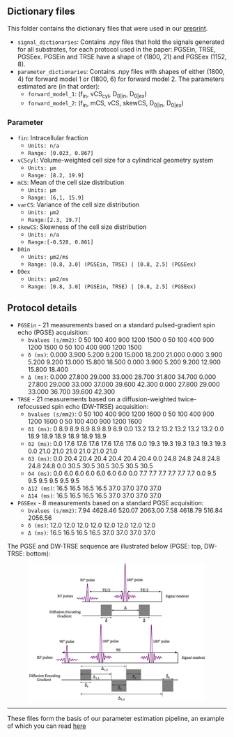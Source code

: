 ## Dictionary files
This folder contains the dictionary files that were used in our [preprint](https://doi.org/10.1101/2024.07.15.24310280).

- `signal_dictionaries`: Contains .npy files that hold the signals generated for all substrates, for each protocol used in the paper: PGSEin, TRSE, PGSEex. PGSEin and TRSE have a shape of (1800, 21) and PGSEex (1152, 8).
- `parameter_dictionaries`: Contains .npy files with shapes of either (1800, 4) for forward model 1 or (1800, 6) for forward model 2. The parameters estimated are (in that order):
	- `forward_model_1`: (f<sub>in</sub>, vCS<sub>cyl</sub>, D<sub>0|in</sub>, D<sub>0|ex</sub>)
	- `forward_model_2`: (f<sub>in</sub>, mCS, vCS, skewCS, D<sub>0|in</sub>, D<sub>0|ex</sub>)

### Parameter
- `fin`: Intracellular fraction
	- `Units: n/a`
	- `Range: [0.023, 0.867]`
- `vCScyl`: Volume-weighted cell size for a cylindrical geometry system
	- `Units: μm`
	- `Range: [8.2, 19.9]`
- `mCS`: Mean of the cell size distribution
	- `Units: μm`
	- `Range: [6,1, 15.9]`
- `varCS`: Variance of the cell size distribution
	- `Units: μm2`
	- `Range:[2.3, 19.7]`
- `skewCS`: Skewness of the cell size distribution
	- `Units: n/a`
	- `Range:[-0.528, 0.861]`
- `D0in`
	- `Units: μm2/ms`
	- `Range: [0.8, 3.0] (PGSEin, TRSE) | [0.8, 2.5] (PGSEex)`
- `D0ex`
	- `Units: μm2/ms`
	- `Range: [0.8, 3.0] (PGSEin, TRSE) | [0.8, 2.5] (PGSEex)`

## Protocol details
- `PGSEin` - 21 measurements based on a standard pulsed-gradient spin echo (PGSE) acquisition:
	- `bvalues (s/mm2)`: 0 50 100 400 900 1200 1500 0 50 100 400 900 1200 1500 0 50 100 400 900 1200 1500
	- `δ (ms)`: 0.000 3.900 5.200 9.200 15.000 18.200 21.000 0.000 3.900 5.200 9.200 13.000 15.800 18.500 0.000 3.900 5.200 9.200 12.900 15.800 18.400
	- `Δ (ms)`: 0.000 27.800 29.000 33.000 28.700 31.800 34.700 0.000 27.800 29.000 33.000 37.000 39.600 42.300 0.000 27.800 29.000 33.000 36.700 39.600 42.300
- `TRSE` - 21 measurements based on a diffusion-weighted twice-refocussed spin echo (DW-TRSE) acquisition:
	- `bvalues (s/mm2)`: 0 50 100 400 900 1200 1600 0 50 100 400 900 1200 1600 0 50 100 400 900 1200 1600
	- `δ1 (ms)`: 0 8.9 8.9 8.9 8.9 8.9 8.9 0.0 13.2 13.2 13.2 13.2 13.2 13.2 0.0 18.9 18.9 18.9 18.9 18.9 18.9
	- `δ2 (ms)`: 0.0 17.6 17.6 17.6 17.6 17.6 17.6 0.0 19.3 19.3 19.3 19.3 19.3 19.3 0.0 21.0 21.0 21.0 21.0 21.0 21.0
	- `δ3 (ms)`: 0.0 20.4 20.4 20.4 20.4 20.4 20.4 0.0 24.8 24.8 24.8 24.8 24.8 24.8 0.0 30.5 30.5 30.5 30.5 30.5 30.5
	- `δ4 (ms)`: 0.0 6.0 6.0 6.0 6.0 6.0 6.0 0.0 7.7 7.7 7.7 7.7 7.7 7.7 0.0 9.5 9.5 9.5 9.5 9.5 9.5
	- `Δ12 (ms)`: 16.5 16.5 16.5 16.5 37.0 37.0 37.0 37.0
	- `Δ14 (ms)`: 16.5 16.5 16.5 16.5 37.0 37.0 37.0 37.0
- `PGSEex` - 8 measurements based on a standard PGSE acquisition:
	- `bvalues (s/mm2)`: 7.94 4628.46 520.07 2063.00 7.58 4618.79 516.84 2056.56
	- `δ (ms)`: 12.0 12.0 12.0 12.0 12.0 12.0 12.0 12.0
	- `Δ (ms)`: 16.5 16.5 16.5 16.5 37.0 37.0 37.0 37.0


The PGSE and DW-TRSE sequence are illustrated below (PGSE: top, DW-TRSE: bottom):

<p align="center">
  <img src="https://github.com/radiomicsgroup/dMRIMC/blob/main/imgs/gradient_img.jpg" width="80%" />
</p>


---

These files form the basis of our parameter estimation pipeline, an example of which you can read [here](https://github.com/radiomicsgroup/dMRIMC/blob/main/manuals/parameter_estimation.md)

